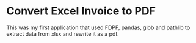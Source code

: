 # Convert Excel Invoice to PDF

This was my first application that used FDPF, pandas, glob and pathlib to extract data from xlsx and rewrite it as a pdf.
